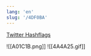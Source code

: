 ```yaml
---
lang: 'en'
slug: '/4DF0BA'
---
```


[Twitter Hashflags](https://hashflags.io/)

![[A01C1B.png]]
![[4A4A25.gif]]
